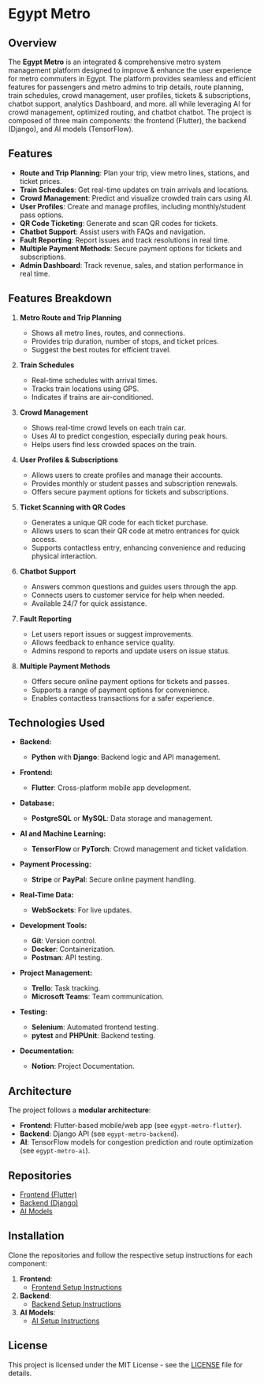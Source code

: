 # Egypt Metro

## Overview

The **Egypt Metro** is an integrated & comprehensive metro system management platform designed to improve & enhance the user experience for metro commuters in Egypt. The platform provides seamless and efficient features for passengers and metro admins to trip details, route planning, train schedules, crowd management, user profiles, tickets & subscriptions, chatbot support, analytics Dashboard, and more. all while leveraging AI for crowd management, optimized routing, and chatbot chatbot. The project is composed of three main components: the frontend (Flutter), the backend (Django), and AI models (TensorFlow).

## Features

- **Route and Trip Planning**: Plan your trip, view metro lines, stations, and ticket prices.
- **Train Schedules**: Get real-time updates on train arrivals and locations.
- **Crowd Management**: Predict and visualize crowded train cars using AI.
- **User Profiles**: Create and manage profiles, including monthly/student pass options.
- **QR Code Ticketing**: Generate and scan QR codes for tickets.
- **Chatbot Support**: Assist users with FAQs and navigation.
- **Fault Reporting**: Report issues and track resolutions in real time.
- **Multiple Payment Methods**: Secure payment options for tickets and subscriptions.
- **Admin Dashboard**: Track revenue, sales, and station performance in real time.

## Features Breakdown

1. **Metro Route and Trip Planning**
   - Shows all metro lines, routes, and connections.
   - Provides trip duration, number of stops, and ticket prices.
   - Suggest the best routes for efficient travel.

2. **Train Schedules**
   - Real-time schedules with arrival times.
   - Tracks train locations using GPS.
   - Indicates if trains are air-conditioned.

3. **Crowd Management**
   - Shows real-time crowd levels on each train car.
   - Uses AI to predict congestion, especially during peak hours.
   - Helps users find less crowded spaces on the train.

4. **User Profiles & Subscriptions**
   - Allows users to create profiles and manage their accounts.
   - Provides monthly or student passes and subscription renewals.
   - Offers secure payment options for tickets and subscriptions.
  
5. **Ticket Scanning with QR Codes**
   - Generates a unique QR code for each ticket purchase.
   - Allows users to scan their QR code at metro entrances for quick access.
   - Supports contactless entry, enhancing convenience and reducing physical interaction.

6. **Chatbot Support**
   - Answers common questions and guides users through the app.
   - Connects users to customer service for help when needed.
   - Available 24/7 for quick assistance.

7. **Fault Reporting**
   - Let users report issues or suggest improvements.
   - Allows feedback to enhance service quality.
   - Admins respond to reports and update users on issue status.

8. **Multiple Payment Methods**
   - Offers secure online payment options for tickets and passes.
   - Supports a range of payment options for convenience.
   - Enables contactless transactions for a safer experience.


## Technologies Used

- **Backend:**
  - **Python** with **Django**: Backend logic and API management.

- **Frontend:**
  - **Flutter**: Cross-platform mobile app development.

- **Database:**
  - **PostgreSQL** or **MySQL**: Data storage and management.

- **AI and Machine Learning:**
  - **TensorFlow** or **PyTorch**: Crowd management and ticket validation.

- **Payment Processing:**
  - **Stripe** or **PayPal**: Secure online payment handling.

- **Real-Time Data:**
  - **WebSockets**: For live updates.

- **Development Tools:**
  - **Git**: Version control.
  - **Docker**: Containerization.
  - **Postman**: API testing.

- **Project Management:**
  - **Trello**: Task tracking.
  - **Microsoft Teams**: Team communication.

- **Testing:**
  - **Selenium**: Automated frontend testing.
  - **pytest** and **PHPUnit**: Backend testing.
 
- **Documentation:**
  - **Notion**: Project Documentation.

## Architecture

The project follows a **modular architecture**:
- **Frontend**: Flutter-based mobile/web app (see `egypt-metro-flutter`).
- **Backend**: Django API (see `egypt-metro-backend`).
- **AI**: TensorFlow models for congestion prediction and route optimization (see `egypt-metro-ai`).

## Repositories

- [Frontend (Flutter)](https://github.com/egypt-metro/egypt-metro-flutter)
- [Backend (Django)](https://github.com/egypt-metro/egypt-metro-backend)
- [AI Models](https://github.com/egypt-metro/egypt-metro-ai)

## Installation

Clone the repositories and follow the respective setup instructions for each component:

1. **Frontend**:
   - [Frontend Setup Instructions](https://github.com/egypt-metro/egypt-metro-flutter)
2. **Backend**:
   - [Backend Setup Instructions](https://github.com/egypt-metro/egypt-metro-backend)
3. **AI Models**:
   - [AI Setup Instructions](https://github.com/egypt-metro/egypt-metro-ai)

## License

This project is licensed under the MIT License - see the [LICENSE](LICENSE) file for details.
